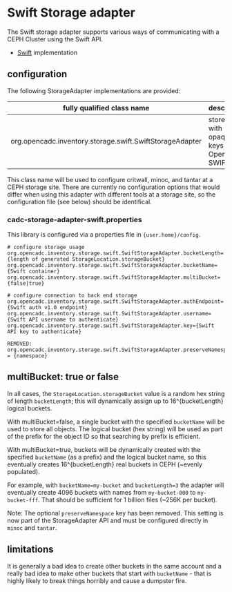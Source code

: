 # Swift Storage adapter 

The Swift storage adapter supports various ways of communicating with a CEPH Cluster using the Swift API. 

* [Swift](https://docs.ceph.com/docs/master/radosgw/swift/) implementation
## configuration

The following StorageAdapter implementations are provided:

|fully qualified class name|description|
|--------------------------|-----------|
|org.opencadc.inventory.storage.swift.SwiftStorageAdapter|stores files with opaque keys via OpenStack SWIFT API|

This class name will be used to configure critwall, minoc, and tantar at a CEPH storage site. There
are currently no configuration options that would differ when using this adapter with different tools
at a storage site, so the configuration file (see below) should be identifical.

### cadc-storage-adapter-swift.properties

This library is configured via a properties file in `{user.home}/config`.
```
# configure storage usage
org.opencadc.inventory.storage.swift.SwiftStorageAdapter.bucketLength={length of generated StorageLocation.storageBucket}
org.opencadc.inventory.storage.swift.SwiftStorageAdapter.bucketName={Swift container}
org.opencadc.inventory.storage.swift.SwiftStorageAdapter.multiBucket={false|true}

# configure connection to back end storage
org.opencadc.inventory.storage.swift.SwiftStorageAdapter.authEndpoint={Swift auth v1.0 endpoint}
org.opencadc.inventory.storage.swift.SwiftStorageAdapter.username={Swift API username to authenticate}
org.opencadc.inventory.storage.swift.SwiftStorageAdapter.key={Swift API key to authenticate}

REMOVED: org.opencadc.inventory.storage.swift.SwiftStorageAdapter.preserveNamespace = {namespace}
```

## multiBucket: true or false
In all cases, the `StorageLocation.storageBucket` value is a random hex string of length `bucketLength`;
this will dynamically assign up to 16^{bucketLength} logical buckets.

With multiBucket=false, a single bucket with the specified `bucketName` will be used to store all objects. The logical
bucket (hex string) will be used as part of the prefix for the object ID so that searching by prefix is efficient.

With multiBucket=true, buckets will be dynamically created with the specified `bucketName` (as a prefix) and the
logical bucket name, so this eventually creates 16^{bucketLength} real buckets in CEPH (~evenly populated). 

For example, with `bucketName=my-bucket` and `bucketLength=3` the adapter will eventually create 4096 buckets with names from `my-bucket-000` to `my-bucket-fff`. That should be sufficient for 1 billion files (~256K per bucket).

Note: The optional `preserveNamespace` key  has been removed. This setting is now part of the StorageAdapter API and
must be configured directly in `minoc` and `tantar`.

## limitations
It is generally a bad idea to create other buckets in the same account and a really bad idea to make other
buckets that start with `bucketName` - that is highly likely to break things horribly and cause a dumpster fire.
